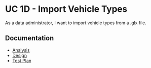 # UC 1D - Import Vehicle Types #

As a data administrator, I want to import vehicle types from a .glx file.

## Documentation

* [Analysis](ImportVehicleTypes-ANALYSIS.md)
* [Design](ImportVehicleTypes-DESIGN.md)
* [Test Plan](ImportVehicleTypes-TESTPLAN.md)